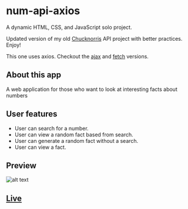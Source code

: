 # num-api-axios

A dynamic HTML, CSS, and JavaScript solo project.

Updated version of my old [Chucknorris](https://github.com/do-jonathan4/ajax-project) API project with better practices. Enjoy!

This one uses axios. Checkout the [ajax](https://github.com/do-jonathan4/num-api-ajax) and [fetch](https://github.com/do-jonathan4/num-api-fetch) versions.

## About this app
A web application for those who want to look at interesting facts about numbers

## User features
- User can search for a number.
- User can view a random fact based from search.
- User can generate a random fact without a search.
- User can view a fact.

## Preview
![alt text](app-preview.gif)

## [Live](https://do-jonathan4.github.io/num-api-axios/)
